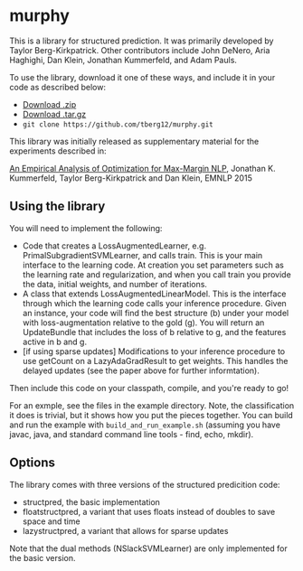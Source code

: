 # murphy

This is a library for structured prediction. It was primarily developed by Taylor Berg-Kirkpatrick. Other contributors include John DeNero, Aria Haghighi, Dan Klein, Jonathan Kummerfeld, and Adam Pauls.

To use the library, download it one of these ways, and include it in your code as described below:

- [Download .zip](https://github.com/tberg12/murphy/zipball/master)
- [Download .tar.gz](https://github.com/tberg12/murphy/tarball/master)
- `git clone https://github.com/tberg12/murphy.git`

This library was initially released as supplementary material for the experiments described in:

  [An Empirical Analysis of Optimization for Max-Margin NLP](https://aclweb.org/anthology/D15-1369),
  Jonathan K. Kummerfeld, Taylor Berg-Kirkpatrick and Dan Klein,
  EMNLP 2015

## Using the library

You will need to implement the following:

- Code that creates a LossAugmentedLearner, e.g. PrimalSubgradientSVMLearner, and calls train. This is your main interface to the learning code. At creation you set parameters such as the learning rate and regularization, and when you call train you provide the data, initial weights, and number of iterations.
- A class that extends LossAugmentedLinearModel. This is the interface through which the learning code calls your inference procedure. Given an instance, your code will find the best structure (b) under your model with loss-augmentation relative to the gold (g). You will return an UpdateBundle that includes the loss of b relative to g, and the features active in b and g.
- [if using sparse updates] Modifications to your inference procedure to use getCount on a LazyAdaGradResult to get weights. This handles the delayed updates (see the paper above for further informtation).

Then include this code on your classpath, compile, and you're ready to go!

For an exmple, see the files in the example directory. Note, the classification it does is trivial, but it shows how you put the pieces together. You can build and run the example with  `build_and_run_example.sh` (assuming you have javac, java, and standard command line tools - find, echo, mkdir).

## Options

The library comes with three versions of the structured predicition code:

- structpred, the basic implementation
- floatstructpred, a variant that uses floats instead of doubles to save space and time
- lazystructpred, a variant that allows for sparse updates

Note that the dual methods (NSlackSVMLearner) are only implemented for the basic version.

